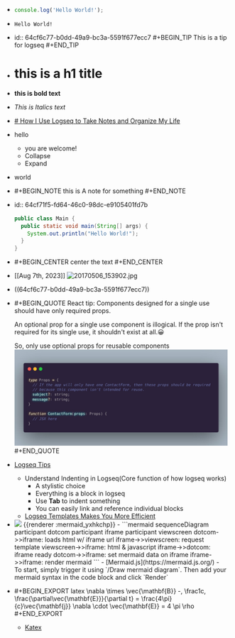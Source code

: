 - ```javascript
  console.log('Hello World!');
  ```
- `Hello World!`
- id:: 64cf6c77-b0dd-49a9-bc3a-5591f677ecc7
  #+BEGIN_TIP
  This is a tip for logseq
  #+END_TIP
- # this is a h1 title
- **this is bold text**
- _This is Italics text_
- [# How I Use Logseq to Take Notes and Organize My Life](https://medium.com/my-learning-journal/how-i-use-logseq-to-take-notes-and-organize-my-life-3669a75eb224)
- hello
	- you are welcome!
	- Collapse
	- Expand
- world
- #+BEGIN_NOTE
  this is A note for something
  #+END_NOTE
- id:: 64cf71f5-fd64-46c0-98dc-e9105401fd7b
  ``` java
  public class Main {
    public static void main(String[] args) {
      System.out.println("Hello World!");
    }
  }
  ```
- #+BEGIN_CENTER
  center the text
  #+END_CENTER
- [[Aug 7th, 2023]]  ![20170506_153902.jpg](../assets/20170506_153902_1691318041487_0.jpg)
- ((64cf6c77-b0dd-49a9-bc3a-5591f677ecc7))
- #+BEGIN_QUOTE
  React tip: Components designed for a single use should have only required props.
  
  An optional prop for a single use component is illogical. If the prop isn't required for its single use, it shouldn't exist at all.😀
  
  So, only use optional props for reusable components
  ![Fv9ET3yX0Aokvl2.jpg](../assets/Fv9ET3yX0Aokvl2_1691318627454_0.jpg) 
  #+END_QUOTE
- [Logseq Tips](https://facedragons.com/foss/logseq-tips/)
	- Understand Indenting in Logseq(Core function of how logseq works)
		- A stylistic choice
		- Everything is a block in logseq
		- Use **Tab** to indent something
		- You can easily link and reference individual blocks
	- [Logseq Templates Makes You More Efficient](https://facedragons.com/foss/logseq-templates/)
- <img src="https://mermaid.ink/img/IHNlcXVlbmNlRGlhZ3JhbQoJcGFydGljaXBhbnQgZG90Y29tCiAgICBwYXJ0aWNpcGFudCBpZnJhbWUKICAgIHBhcnRpY2lwYW50IHZpZXdzY3JlZW4KICAgIGRvdGNvbS0-PmlmcmFtZTogbG9hZHMgaHRtbCB3LyBpZnJhbWUgdXJsCiAgICBpZnJhbWUtPj52aWV3c2NyZWVuOiByZXF1ZXN0IHRlbXBsYXRlCiAgICB2aWV3c2NyZWVuLT4-aWZyYW1lOiBodG1sICYgamF2YXNjcmlwdAogICAgaWZyYW1lLT4-ZG90Y29tOiBpZnJhbWUgcmVhZHkKICAgIGRvdGNvbS0-PmlmcmFtZTogc2V0IG1lcm1haWQgZGF0YSBvbiBpZnJhbWUKICAgIGlmcmFtZS0-PmlmcmFtZTogcmVuZGVyIG1lcm1haWQK" />
  {{renderer :mermaid_yxhkchp}}
	- ```mermaid
	  sequenceDiagram
	  	participant dotcom
	      participant iframe
	      participant viewscreen
	      dotcom->>iframe: loads html w/ iframe url
	      iframe->>viewscreen: request template
	      viewscreen->>iframe: html & javascript
	      iframe->>dotcom: iframe ready
	      dotcom->>iframe: set mermaid data on iframe
	      iframe->>iframe: render mermaid
	  ```
	- [Mermaid.js](https://mermaid.js.org/)
	- To start, simply trigger it using `/Draw mermaid diagram`. Then add your mermaid syntax in the code block and click `Render`
- #+BEGIN_EXPORT latex
  \nabla \times \vec{\mathbf{B}} -\, \frac1c\, \frac{\partial\vec{\mathbf{E}}}{\partial t} = \frac{4\pi}{c}\vec{\mathbf{j}}    \nabla \cdot \vec{\mathbf{E}} = 4 \pi \rho
  #+END_EXPORT
	- [Katex](https://katex.org/docs/support_table)